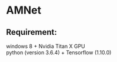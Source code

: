 # AMNet
Requirement:<br>
--------
windows 8 + Nvidia Titan X GPU<br>
python (version 3.6.4) + Tensorflow (1.10.0) <br>


